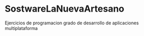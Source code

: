 # SostwareLaNuevaArtesano
Ejercicios de programacion grado de desarrollo de aplicaciones multiplataforma 
